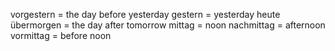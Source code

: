 vorgestern = the day before yesterday
gestern = yesterday
heute
übermorgen = the day after tomorrow
mittag = noon
nachmittag = afternoon
vormittag = before noon
